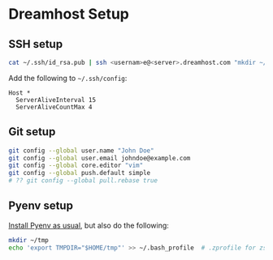 Dreamhost Setup
===============

## SSH setup
```bash
cat ~/.ssh/id_rsa.pub | ssh <usernam>e@<server>.dreamhost.com "mkdir ~/.ssh; cat >> ~/.ssh/authorized_keys"
```

Add the following to `~/.ssh/config`:

```
Host *
  ServerAliveInterval 15
  ServerAliveCountMax 4
```

## Git setup

```bash
git config --global user.name "John Doe"
git config --global user.email johndoe@example.com
git config --global core.editor "vim"
git config --global push.default simple
# ?? git config --global pull.rebase true
```

## Pyenv setup

[Install Pyenv as usual](https://github.com/pyenv/pyenv#basic-github-checkout),
but also do the following:

```bash
mkdir ~/tmp
echo 'export TMPDIR="$HOME/tmp"' >> ~/.bash_profile  # .zprofile for zsh
```
